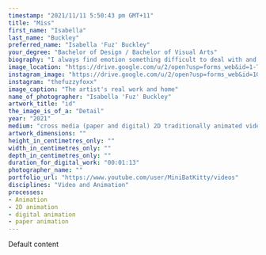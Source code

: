 ```yaml
---
timestamp: "2021/11/11 5:50:43 pm GMT+11"
title: "Miss"
first_name: "Isabella"
last_name: "Buckley"
preferred_name: "Isabella 'Fuz' Buckley"
your_degree: "Bachelor of Design / Bachelor of Visual Arts"
biography: "I always find emotion something difficult to deal with and contain, sometimes it feels more like I'm hiding something that controlling it. This, at least for me, is a cathartic expression of that emotion that just cant escape me, that which I feel in all parts of my self, and all parts of the space I inhabit. Perhaps I'm a bit indulgent by making a work where it's goal is to help me work though my own issues around control and catharsis, explore this fear I have of an animalistic id that I pretend doesn't exists. Somehow I'm trying to put my mindscape down on the page, because I'm sure its not a unique experience."
image_location: "https://drive.google.com/u/2/open?usp=forms_web&id=1-Tgiso7vWvr1JBee0gJWPa3b0961rxEu"
instagram_image: "https://drive.google.com/u/2/open?usp=forms_web&id=1Glzk_O4HSQK0y2orDrldD0x99hjqQrZP"
instagram: "thefuzzyfoxx"
image_caption: "The artist's real work and home"
name_of_photographer: "Isabella 'Fuz' Buckley"
artwork_title: "id"
the_image_is_of_a: "Detail"
year: "2021"
medium: "cross media (paper and digital) 2D traditionally animated video"
artwork_dimensions: ""
height_in_centimetres_only: ""
width_in_centimetres_only: ""
depth_in_centimetres_only: ""
duration_for_digital_work: "00:01:13"
photographer_name: ""
portfolio_url: "https://www.youtube.com/user/MiniBatKitty/videos"
disciplines: "Video and Animation"
processes:
- Animation
- 2D animation
- digital animation
- paper animation
---
```


Default content